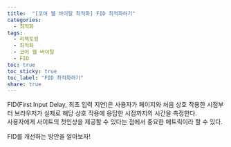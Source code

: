 ```yaml
---
title:  "[코어 웹 바이탈 최적화] FID 최적화하기"
categories: 
  - 최적화
tags:
  - 리팩토링
  - 최적화
  - 코어 웹 바이탈
  - FID
toc: true
toc_sticky: true
toc_label: "FID 최적화하기"
share: true
---
```


FID(First Input Delay, 최초 입력 지연)은 사용자가 페이지와 처음 상호 작용한 시점부터 브라우저가 실제로 해당 상호 작용에 응답한 시점까지의 시간을 측정한다. <br>
사용자에게 사이트의 첫인상을 제공할 수 있다는 점에서 중요한 메트릭이라 할 수 있다. <br>

FID를 개선하는 방안을 알아보자!
